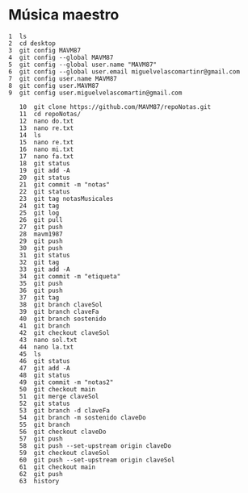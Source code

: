 # Música maestro
    1  ls
    2  cd desktop
    3  git config MAVM87
    4  git config --global MAVM87
    5  git config --global user.name "MAVM87"
    6  git config --global user.email miguelvelascomartinr@gmail.com
    7  git config user.name MAVM87
    8  git config user.MAVM87
    9  git config user.miguelvelascomartin@gmail.com
~~~~   
   10  git clone https://github.com/MAVM87/repoNotas.git
   11  cd repoNotas/
   12  nano do.txt
   13  nano re.txt
   14  ls
   15  nano re.txt
   16  nano mi.txt
   17  nano fa.txt
   18  git status
   19  git add -A
   20  git status
   21  git commit -m "notas"
   22  git status
   23  git tag notasMusicales
   24  git tag
   25  git log
   26  git pull
   27  git push
   28  mavm1987
   29  git push
   30  git push
   31  git status
   32  git tag
   33  git add -A
   34  git commit -m "etiqueta"
   35  git push
   36  git push
   37  git tag
   38  git branch claveSol
   39  git branch claveFa
   40  git branch sostenido
   41  git branch
   42  git checkout claveSol
   43  nano sol.txt
   44  nano la.txt
   45  ls
   46  git status
   47  git add -A
   48  git status
   49  git commit -m "notas2"
   50  git checkout main
   51  git merge claveSol
   52  git status
   53  git branch -d claveFa
   54  git branch -m sostenido claveDo
   55  git branch
   56  git checkout claveDo
   57  git push
   58  git push --set-upstream origin claveDo
   59  git checkout claveSol
   60  git push --set-upstream origin claveSol
   61  git checkout main
   62  git push
   63  history
